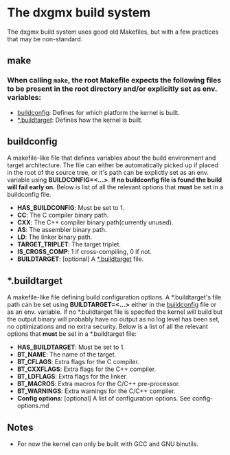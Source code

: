 
# The dxgmx build system
The dxgmx build system uses good old Makefiles, but with a few practices that may be non-standard. 

## make
### When calling `make`, the root Makefile expects the following files to be present in the root directory and/or explicitly set as env. variables:
- [buildconfig](#buildconfig): Defines for which platform the kernel is built.
- [*.buildtarget](#*.buildtarget): Defines how the kernel is built.

## buildconfig
 A makefile-like file that defines variables about the build environment and target architecture. The file can either be automatically picked up if placed in the root of the source tree, or it's path can be explictly set as an env. variable using **BUILDCONFIG=<...>**. **If no buildconfig file is found the build will fail early on.** Below is list of all the relevant options that **must** be set in a buildconfig file.
- **HAS_BUILDCONFIG**: Must be set to 1.
- **CC**: The C compiler binary path.
- **CXX**: The C++ compiler binary path(currently unused).
- **AS**: The assembler binary path.
- **LD**: The linker binary path.
- **TARGET_TRIPLET**: The target triplet.
- **IS_CROSS_COMP**: 1 if cross-compiling, 0 if not.
- **BUILDTARGET**: [optional] A [*.buildtarget](#*.buildtarget) file.

## *.buildtarget
 A makefile-like file defining build configuration options. A *.buildtarget's file path can be set using **BUILDTARGET=<...>** either in the [buildconfig](#buildconfig) file or as an env. variable. If no *.buildtarget file is specifed the kernel *will* build but the output binary will probably have no output as no log level has been set, no optimizations and no extra security. Below is a list of all the relevant options that **must** be set in a *.buildtarget file:
- **HAS_BUILDTARGET**: Must be set to 1.
- **BT_NAME**: The name of the target.
- **BT_CFLAGS**: Extra flags for the C compiler.
- **BT_CXXFLAGS**: Extra flags for the C++ compiler.
- **BT_LDFLAGS**: Extra flags for the linker.
- **BT_MACROS**: Extra macros for the C/C++ pre-processor.
- **BT_WARNINGS**: Extra warnings for the C/C++ compiler.
- **Config options**: [optional] A list of configuration options. See config-options.md

## Notes
- For now the kernel can only be built with GCC and GNU binutils.
